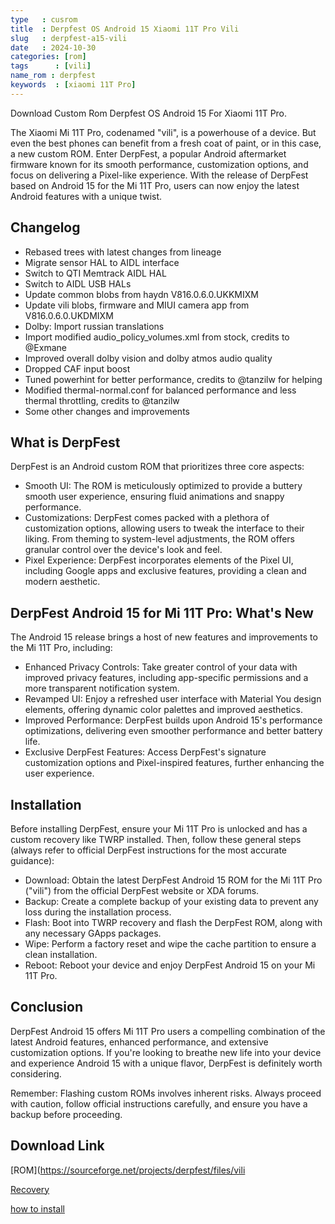 ```yaml
---
type   : cusrom
title  : Derpfest OS Android 15 Xiaomi 11T Pro Vili
slug   : derpfest-a15-vili
date   : 2024-10-30
categories: [rom]
tags      : [vili]
name_rom : derpfest
keywords  : [xiaomi 11T Pro]
---
```


Download Custom Rom Derpfest OS Android 15 For Xiaomi 11T Pro.

The Xiaomi Mi 11T Pro, codenamed "vili", is a powerhouse of a device. But even the best phones can benefit from a fresh coat of paint, or in this case, a new custom ROM. Enter DerpFest, a popular Android aftermarket firmware known for its smooth performance, customization options, and focus on delivering a Pixel-like experience. With the release of DerpFest based on Android 15 for the Mi 11T Pro, users can now enjoy the latest Android features with a unique twist.

## Changelog
- Rebased trees with latest changes from lineage
- Migrate sensor HAL to AIDL interface
- Switch to QTI Memtrack AIDL HAL
- Switch to AIDL USB HALs
- Update common blobs from haydn V816.0.6.0.UKKMIXM
- Update vili blobs, firmware and MIUI camera app from V816.0.6.0.UKDMIXM
- Dolby: Import russian translations
- Import modified audio_policy_volumes.xml from stock, credits to @Exmane
- Improved overall dolby vision and dolby atmos audio quality
- Dropped CAF input boost
- Tuned powerhint for better performance, credits to @tanzilw for helping
- Modified thermal-normal.conf for balanced performance and less thermal throttling, credits to @tanzilw
- Some other changes and improvements

## What is DerpFest
DerpFest is an Android custom ROM that prioritizes three core aspects:

 * Smooth UI: The ROM is meticulously optimized to provide a buttery smooth user experience, ensuring fluid animations and snappy performance.
 * Customizations: DerpFest comes packed with a plethora of customization options, allowing users to tweak the interface to their liking. From theming to system-level adjustments, the ROM offers granular control over the device's look and feel.
 * Pixel Experience: DerpFest incorporates elements of the Pixel UI, including Google apps and exclusive features, providing a clean and modern aesthetic.

 ## DerpFest Android 15 for Mi 11T Pro: What's New
 
The Android 15 release brings a host of new features and improvements to the Mi 11T Pro, including:

 * Enhanced Privacy Controls: Take greater control of your data with improved privacy features, including app-specific permissions and a more transparent notification system.
 * Revamped UI: Enjoy a refreshed user interface with Material You design elements, offering dynamic color palettes and improved aesthetics.
 * Improved Performance: DerpFest builds upon Android 15's performance optimizations, delivering even smoother performance and better battery life.
 * Exclusive DerpFest Features: Access DerpFest's signature customization options and Pixel-inspired features, further enhancing the user experience.

 ## Installation
Before installing DerpFest, ensure your Mi 11T Pro is unlocked and has a custom recovery like TWRP installed. Then, follow these general steps (always refer to official DerpFest instructions for the most accurate guidance):

 * Download: Obtain the latest DerpFest Android 15 ROM for the Mi 11T Pro ("vili") from the official DerpFest website or XDA forums.
 * Backup: Create a complete backup of your existing data to prevent any loss during the installation process.
 * Flash: Boot into TWRP recovery and flash the DerpFest ROM, along with any necessary GApps packages.
 * Wipe: Perform a factory reset and wipe the cache partition to ensure a clean installation.
 * Reboot: Reboot your device and enjoy DerpFest Android 15 on your Mi 11T Pro.
 
 ## Conclusion
DerpFest Android 15 offers Mi 11T Pro users a compelling combination of the latest Android features, enhanced performance, and extensive customization options. If you're looking to breathe new life into your device and experience Android 15 with a unique flavor, DerpFest is definitely worth considering.

Remember: Flashing custom ROMs involves inherent risks. Always proceed with caution, follow official instructions carefully, and ensure you have a backup before proceeding.


## Download Link
[ROM](https://sourceforge.net/projects/derpfest/files/vili

[Recovery](https://sourceforge.net/projects/derpfest/files/vili/recovery/)

[how to install](https://telegra.ph/Flashing-instructions-12-31)

